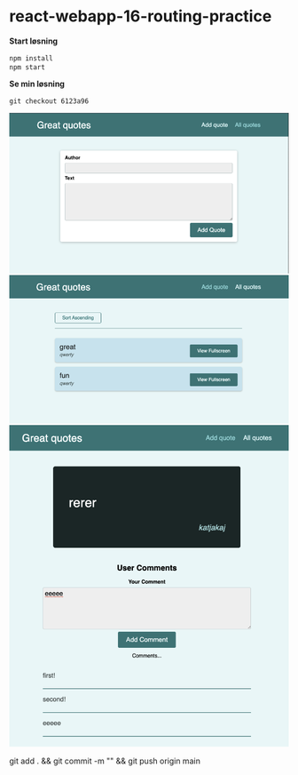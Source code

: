 # react-webapp-16-routing-practice

**Start løsning**
```
npm install
npm start
```

**Se min løsning**
```
git checkout 6123a96
```

![app](src/assets/addquote-2021-06-14.png)
![app](src/assets/allquotes-2021-06-14-15.51.38.png)
![app](src/assets/quotesDetail-2021-06-14.png)

git add . && git commit -m "" && git push origin main